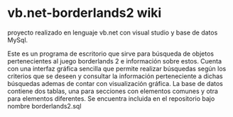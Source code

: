 # vb.net-borderlands2 wiki

proyecto realizado en lenguaje vb.net con visual studio y base de datos MySql.

Este es un programa de escritorio que sirve para búsqueda de objetos pertenecientes al juego borderlands 2 e información sobre estos. Cuenta con una interfaz gráfica sencilla que permite realizar búsquedas según los criterios que se deseen y consultar la información perteneciente a dichas búsquedas ademas de contar con visualización gráfica.
La base de datos contiene dos tablas, una para secciones con elementos comunes y otra para elementos diferentes. Se encuentra incluida en el repositorio bajo nombre borderlands2.sql
